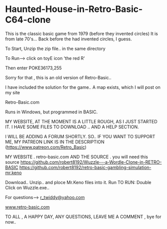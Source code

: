 # Haunted-House-in-Retro-Basic-C64-clone
This is the classic basic game from 1979 (before they invented circles)
It is from late 70's... Back before the had invented
circles, I guess.

To Start, Unzip the zip file.. in the same directory

To Run-->
click on toyE icon 'the red R'

Then enter POKE36173,255

Sorry for that , this is an old version of 
Retro-Basic..

I have included the solution for the game..
A map exists, which I will post on my site

Retro-Basic.com

 Runs in Windows, but programmed in BASIC.

MY WEBSITE, AT THE MOMENT IS A LITTLE ROUGH, AS I JUST 
STARTED IT.
I HAVE SOME FILES TO DOWNLOAD .. AND A HELP SECTION.

I WILL BE ADDING A FORUM SHORTLY.
SO..
IF YOU WANT TO SUPPORT ME, MY PATREON LINK IS IN THE DESCRIPTION
(https://www.patreon.com/Retro_Basic)


 MY WEBSITE  .
retro-basic.com
AND THE SOURCE  .
you will need this source
https://github.com/robert8192/Wuzzle---a-Wordle-Clone-in-RETRO-BASIC
https://github.com/robert8192/retro-basic-gambling-simulation-mr.keno

Download.. Unzip.. and ploce Mr.Keno files into it. Run
TO RUN:
Double Click on Wuzzle.exe..

For questions-->
r_twiddy@yahoo.com

www.retro-basic.com


TO ALL , A HAPPY DAY,
ANY QUESTIONS, LEAVE ME A COMMENT  , 
bye for now..
